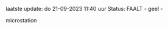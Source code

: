 laatste update: 
do 21-09-2023 11:40   uur 
Status: FAALT - geel - 
<div class="service Y">microstation</div>